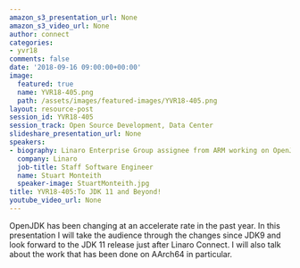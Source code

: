 ```yaml
---
amazon_s3_presentation_url: None
amazon_s3_video_url: None
author: connect
categories:
- yvr18
comments: false
date: '2018-09-16 09:00:00+00:00'
image:
  featured: true
  name: YVR18-405.png
  path: /assets/images/featured-images/YVR18-405.png
layout: resource-post
session_id: YVR18-405
session_track: Open Source Development, Data Center
slideshare_presentation_url: None
speakers:
- biography: Linaro Enterprise Group assignee from ARM working on OpenJDK.
  company: Linaro
  job-title: Staff Software Engineer
  name: Stuart Monteith
  speaker-image: StuartMonteith.jpg
title: YVR18-405:To JDK 11 and Beyond!
youtube_video_url: None
---
```


OpenJDK has been changing at an accelerate rate in the past year. In this presentation I will take the audience through the changes since JDK9 and look forward to the JDK 11 release just after Linaro Connect. I will also talk about the work that has been done on AArch64 in particular.